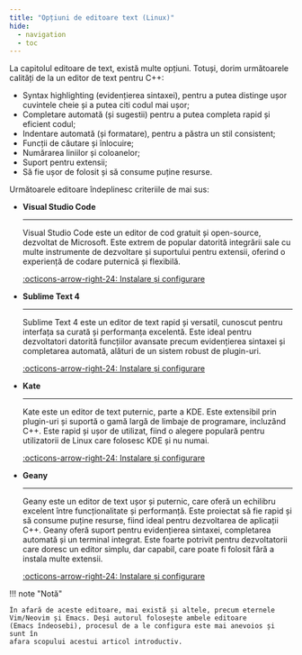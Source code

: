 ```yaml
---
title: "Opțiuni de editoare text (Linux)"
hide:
  - navigation
  - toc
---
```


La capitolul editoare de text, există multe opțiuni. Totuși, dorim următoarele
calități de la un editor de text pentru C++:

- Syntax highlighting (evidențierea sintaxei), pentru a putea distinge ușor
  cuvintele cheie și a putea citi codul mai ușor;
- Completare automată (și sugestii) pentru a putea completa rapid și
  eficient codul;
- Indentare automată (și formatare), pentru a păstra un stil
  consistent;
- Funcții de căutare și înlocuire;
- Numărarea liniilor și coloanelor;
- Suport pentru extensii;
- Să fie ușor de folosit și să consume puține resurse.

Următoarele editoare îndeplinesc criteriile de mai sus:

<div class="grid cards" markdown>

- **Visual Studio Code**

    ---

    Visual Studio Code este un editor de cod gratuit și open-source, dezvoltat
    de Microsoft. Este extrem de popular datorită integrării sale cu multe
    instrumente de dezvoltare și suportului pentru extensii, oferind o
    experiență de codare puternică și flexibilă.

    [:octicons-arrow-right-24: Instalare și configurare](./visual-studio-code.md)

- **Sublime Text 4**

    ---

    Sublime Text 4 este un editor de text rapid și versatil, cunoscut pentru
    interfața sa curată și performanța excelentă. Este ideal pentru dezvoltatori
    datorită funcțiilor avansate precum evidențierea sintaxei și completarea
    automată, alături de un sistem robust de plugin-uri.

     [:octicons-arrow-right-24: Instalare și configurare](./sublime-text-4.md)

- **Kate**

    ---

    Kate este un editor de text puternic, parte a KDE. Este extensibil prin
    plugin-uri și suportă o gamă largă de limbaje de programare, incluzând C++.
    Este rapid și ușor de utilizat, fiind o alegere populară pentru
    utilizatorii de Linux care folosesc KDE și nu numai.

     [:octicons-arrow-right-24: Instalare și configurare](./kate.md)

- **Geany**

    ---

    Geany este un editor de text ușor și puternic, care oferă un echilibru
    excelent între funcționalitate și performanță. Este proiectat să fie rapid
    și să consume puține resurse, fiind ideal pentru dezvoltarea de aplicații
    C++. Geany oferă suport pentru evidențierea sintaxei, completarea automată
    și un terminal integrat. Este foarte potrivit pentru dezvoltatorii care
    doresc un editor simplu, dar capabil, care poate fi folosit fără a instala
    multe extensii.

     [:octicons-arrow-right-24: Instalare și configurare](./geany.md)

</div>

!!! note "Notă"

    În afară de aceste editoare, mai există și altele, precum eternele
    Vim/Neovim și Emacs. Deși autorul folosește ambele editoare
    (Emacs îndeosebi), procesul de a le configura este mai anevoios și sunt în
    afara scopului acestui articol introductiv.